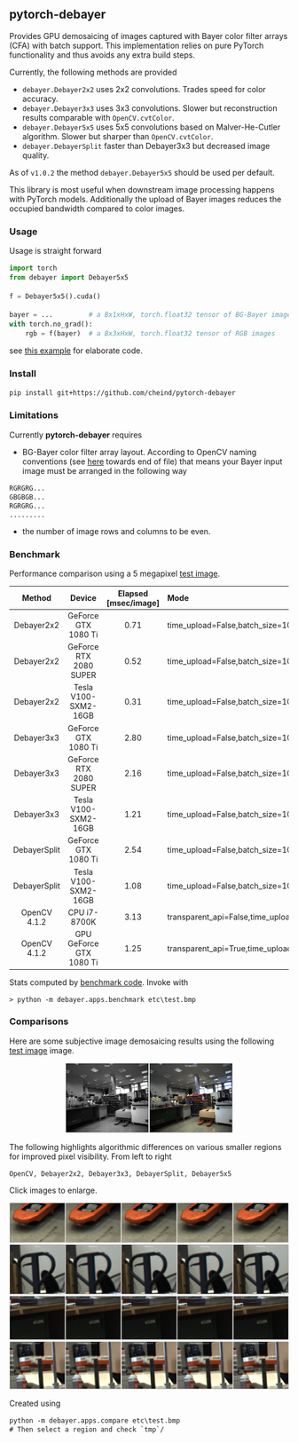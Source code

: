 ## pytorch-debayer

Provides GPU demosaicing of images captured with Bayer color filter arrays (CFA) with batch support. This implementation relies on pure PyTorch functionality and thus avoids any extra build steps.

Currently, the following methods are provided
 - `debayer.Debayer2x2` uses 2x2 convolutions. Trades speed for color accuracy.
 - `debayer.Debayer3x3` uses 3x3 convolutions. Slower but reconstruction results comparable with `OpenCV.cvtColor`.
 - `debayer.Debayer5x5` uses 5x5 convolutions based on Malver-He-Cutler algorithm. Slower but sharper than `OpenCV.cvtColor`.
 - `debayer.DebayerSplit` faster than Debayer3x3 but decreased image quality.

As of `v1.0.2` the method `debayer.Debayer5x5` should be used per default.

This library is most useful when downstream image processing happens with PyTorch models. Additionally the upload of Bayer images reduces the occupied bandwidth compared to color images.

### Usage
Usage is straight forward

```python
import torch
from debayer import Debayer5x5

f = Debayer5x5().cuda()

bayer = ...         # a Bx1xHxW, torch.float32 tensor of BG-Bayer images
with torch.no_grad():
    rgb = f(bayer)  # a Bx3xHxW, torch.float32 tensor of RGB images
```

see [this example](debayer/apps/example.py) for elaborate code.

### Install
```
pip install git+https://github.com/cheind/pytorch-debayer
```

### Limitations

Currently **pytorch-debayer** requires
 - BG-Bayer color filter array layout. According to OpenCV naming conventions (see [here](https://docs.opencv.org/4.2.0/de/d25/imgproc_color_conversions.html) towards end of file) that means your Bayer input image must be arranged in the following way
 ```
RGRGRG...
GBGBGB...
RGRGRG...
.........
```
 - the number of image rows and columns to be even.

### Benchmark
Performance comparison using a 5 megapixel [test image](etc/test.bmp).

Method | Device | Elapsed [msec/image] | Mode |
|:----:|:------:|:-------:|:----|
| Debayer2x2 | GeForce GTX 1080 Ti | 0.71 | time_upload=False,batch_size=10 |
| Debayer2x2 | GeForce RTX 2080 SUPER | 0.52 | time_upload=False,batch_size=10 |
| Debayer2x2 | Tesla V100-SXM2-16GB | 0.31 | time_upload=False,batch_size=10 |
| Debayer3x3 | GeForce GTX 1080 Ti | 2.80 | time_upload=False,batch_size=10 |
| Debayer3x3 | GeForce RTX 2080 SUPER | 2.16 | time_upload=False,batch_size=10 |
| Debayer3x3 | Tesla V100-SXM2-16GB | 1.21 | time_upload=False,batch_size=10 |
| DebayerSplit | GeForce GTX 1080 Ti | 2.54 | time_upload=False,batch_size=10 |
| DebayerSplit | Tesla V100-SXM2-16GB | 1.08 | time_upload=False,batch_size=10 |
| OpenCV 4.1.2 | CPU i7-8700K | 3.13 | transparent_api=False,time_upload=False,batch_size=10 |
| OpenCV 4.1.2 | GPU GeForce GTX 1080 Ti | 1.25 | transparent_api=True,time_upload=False,batch_size=10 |

Stats computed by [benchmark code](debayer/apps/benchmark.py). Invoke with

```
> python -m debayer.apps.benchmark etc\test.bmp
```

### Comparisons

Here are some subjective image demosaicing results using the following [test image](etc/test.bmp) image. 
<div align="center">
<img width="60%" src="etc/readme/input.png" />
</div>

The following highlights algorithmic differences on various smaller regions for improved pixel visibility. From left to right 
```
OpenCV, Debayer2x2, Debayer3x3, DebayerSplit, Debayer5x5
```

Click images to enlarge.

<div align="center">
<img width="100%" src="etc/readme/test-mosaic-l1429-r1659-b1889-t1725.png" />
</div>

<div align="center">
<img width="100%" src="etc/readme/test-mosaic-l1779-r1998-b1145-t949.png" />
</div>

<div align="center">
<img width="100%" src="etc/readme/test-mosaic-l620-r872-b1430-t1233.png" />
</div>

<div align="center">
<img width="100%" src="etc/readme/test-mosaic-l588-r817-b1178-t981.png" />
</div>

Created using
```
python -m debayer.apps.compare etc\test.bmp
# Then select a region and check `tmp`/
```
